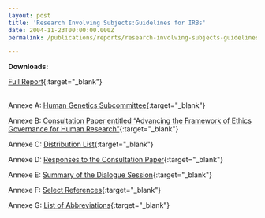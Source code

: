 ```yaml
---
layout: post
title: 'Research Involving Subjects:Guidelines for IRBs'
date: 2004-11-23T00:00:00.000Z
permalink: /publications/reports/research-involving-subjects-guidelines-for-irbs/

---
```



**Downloads:**

[Full Report](/files/publications/reports/research-involving-human-subjects-guideline-for-irbs-full-report.pdf){:target="_blank"}

<br>Annexe A: [Human Genetics Subcommittee](/files/publications/reports/research-involving-human-subjects-guideline-for-irbs-full-report-annex-a.pdf){:target="_blank"}

Annexe B: [Consultation Paper entitled “Advancing the Framework of Ethics Governance for Human Research”](/files/publications/reports/research-involving-human-subjects-guideline-for-irbs-full-report-annex-b.pdf){:target="_blank"}

Annexe C: [Distribution List](/files/publications/reports/research-involving-human-subjects-guideline-for-irbs-full-report-annex-c.pdf){:target="_blank"}

Annexe D: [Responses to the Consultation Paper](/files/publications/reports/research-involving-human-subjects-guideline-for-irbs-full-report-annex-d.pdf){:target="_blank"}

Annexe E: [Summary of the Dialogue Session](/files/publications/reports/research-involving-human-subjects-guideline-for-irbs-full-report-annex-e.pdf){:target="_blank"}

Annexe F: [Select References](/files/publications/reports/research-involving-human-subjects-guideline-for-irbs-full-report-annex-f.pdf){:target="_blank"}

Annexe G: [List of Abbreviations](/files/publications/reports/research-involving-human-subjects-guideline-for-irbs-full-report-annex-g.pdf){:target="_blank"}
